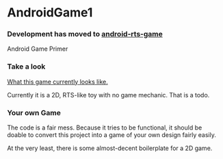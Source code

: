 AndroidGame1
============

### Development has moved to [android-rts-game](https://github.com/ericmok/android-rts-game)


Android Game Primer

### Take a look

[What this game currently looks like.](http://eric.buzz/tenthgame) 

Currently it is a 2D, RTS-like toy with no game mechanic. That is a todo.


### Your own Game

The code is a fair mess. 
Because it tries to be functional, it should be doable to convert this project 
into a game of your own design fairly easily. 

At the very least, there is some almost-decent boilerplate for a 2D game.

